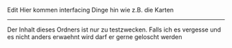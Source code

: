 Edit
Hier kommen interfacing Dinge hin wie z.B. die Karten

--- 
Der Inhalt dieses Ordners ist nur zu testzwecken.
Falls ich es vergesse und es nicht anders erwaehnt wird darf er gerne geloscht werden
